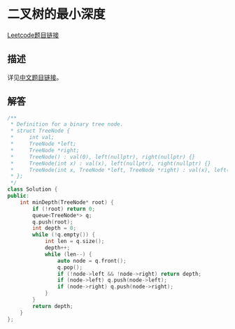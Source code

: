 # 二叉树的最小深度

[Leetcode题目链接](https://leetcode.com/problems/minimum-depth-of-binary-tree/description/)

## 描述

详见[中文题目链接](https://leetcode.cn/problems/minimum-depth-of-binary-tree/)。

## 解答

```C++
/**
 * Definition for a binary tree node.
 * struct TreeNode {
 *     int val;
 *     TreeNode *left;
 *     TreeNode *right;
 *     TreeNode() : val(0), left(nullptr), right(nullptr) {}
 *     TreeNode(int x) : val(x), left(nullptr), right(nullptr) {}
 *     TreeNode(int x, TreeNode *left, TreeNode *right) : val(x), left(left), right(right) {}
 * };
 */
class Solution {
public:
    int minDepth(TreeNode* root) {
        if (!root) return 0;
        queue<TreeNode*> q;
        q.push(root);
        int depth = 0;
        while (!q.empty()) {
            int len = q.size();
            depth++;
            while (len--) {
                auto node = q.front();
                q.pop();
                if (!node->left && !node->right) return depth;
                if (node->left) q.push(node->left);
                if (node->right) q.push(node->right);
            }
        }
        return depth;
    }
};
```
